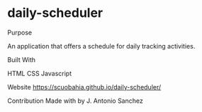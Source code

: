 # daily-scheduler

Purpose

An application that offers a schedule for daily tracking activities.

Built With

HTML
CSS
Javascript

Website
https://scuobahia.github.io/daily-scheduler/

Contribution
Made with by J. Antonio Sanchez
